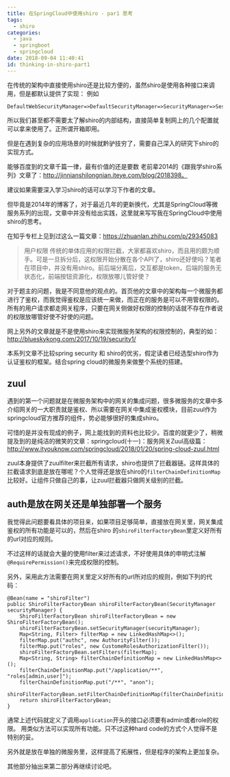 ```yaml
---
title: 在SpringCloud中使用shiro - par1 思考
tags:
  - shiro
categories:
  - java
  - springboot
  - springcloud
date: 2018-09-04 11:40:41
id: thinking-in-shiro-part1
---
```



在传统的架构中直接使用shiro还是比较方便的，虽然shiro是使用各种接口来调用，但是都默认提供了实现：
例如
```
DefaultWebSecurityManager=>DefaultSecurityManager=>SecurityManager=>SessionManager
```
所以我们甚至都不需要太了解shiro的内部结构，直接简单复制网上的几个配置就可以拿来使用了。正所谓开箱即用。

但是在遇到复杂的应用场景的时候就黔驴技穷了，需要自己深入的研究下shiro的实现方式。

能够百度到的文章千篇一律，最有价值的还是要数 老前辈2014的《跟我学shiro系列》文章了：http://jinnianshilongnian.iteye.com/blog/2018398。


建议如果需要深入学习shiro的话可以学习下作者的文章。

但毕竟是2014年的博客了，对于最近几年的更新换代，尤其是SpringCloud等微服务系列的出现，文章中并没有给出实践，这里就来写写我在SpringCloud中使用shiro的思考。

<!-- more -->

在知乎专栏上见到过这么一篇文章：https://zhuanlan.zhihu.com/p/29345083

>用户权限
>传统的单体应用的权限拦截，大家都喜欢shiro，而且用的颇为顺手。可是一旦拆分后，这权限开始分散在各个API了，shiro还好使吗？笔者在项目中，并没有用shiro。前后端分离后，交互都是token，后端的服务无状态化，前端按钮资源化，权限放哪儿管好使？

对于题主的问题，我是不同意他的观点的。首页他的文章中的架构每一个微服务都进行了鉴权，而我觉得鉴权是应该统一来做，而正在的服务是可以不用管权限的。所有的用户请求都走网关程序，只要在网关侧做好权限的控制的话就不存在作者说的权限放哪管好使不好使的问题。

网上另外的文章就是不是使用shiro来实现微服务架构的权限控制的，典型的如：
http://blueskykong.com/2017/10/19/security1/


本系列文章不比较spring security 和 shiro的优劣，假定读者已经选型shiro作为认证鉴权的框架。结合spring cloud的微服务来做整个系统的搭建。

## zuul
遇到的第一个问题就是在微服务架构中的网关的集成问题，很多微服务的文章中多介绍网关的一大职责就是鉴权、所以需要在网关中集成鉴权模块，目前zuul作为springcloud官方推荐的组件，势必能够很好的集成shiro。

可惜的是并没有现成的例子，网上能找到的资料也比较少。百度的就更少了，稍微提及到的是纯洁的微笑的文章：springcloud(十一)：服务网关Zuul高级篇：http://www.ityouknow.com/springcloud/2018/01/20/spring-cloud-zuul.html

zuul本身提供了zuulfilter来拦截所有请求，shiro也提供了拦截器链。这样具体的拦截请求到底是放在哪呢？个人觉得还是放在shiro的`filterChainDefinitionMap`比较好。让组件只做自己的事，让zuul拦截器只做网关级别的拦截。

## auth是放在网关还是单独部署一个服务
我觉得此问题要看具体的项目来，如果项目足够简单，直接放在网关里，网关集成鉴权的所有功能是可以的，然后在shiro 的`shiroFilterFactoryBean`里定义好所有的url对应的规则。

不过这样的话就会大量的使用filter来过滤请求，不好使用具体的申明式注解`@RequirePermission()`来完成权限的控制。

另外，采用此方法需要在网关里定义好所有的url所对应的规则，例如下列的代码：
```
@Bean(name = "shiroFilter")
public ShiroFilterFactoryBean shiroFilterFactoryBean(SecurityManager securityManager) {
    ShiroFilterFactoryBean shiroFilterFactoryBean = new ShiroFilterFactoryBean();
    shiroFilterFactoryBean.setSecurityManager(securityManager);
    Map<String, Filter> filterMap = new LinkedHashMap<>();
    filterMap.put("authc", new AuthorityFilter());
    filterMap.put("roles", new CustomeRolesAuthorizationFilter());
    shiroFilterFactoryBean.setFilters(filterMap);
    Map<String, String> filterChainDefinitionMap = new LinkedHashMap<>();
    filterChainDefinitionMap.put("/application/**", "roles[admin,user]");
    filterChainDefinitionMap.put("/**", "anon");
    shiroFilterFactoryBean.setFilterChainDefinitionMap(filterChainDefinitionMap);
    return shiroFilterFactoryBean;
}
```
通常上述代码就定义了调用`application`开头的接口必须要有admin或者role的权限。
用类似方法可以实现所有功能。只不过这种hard code的方式个人觉得不是特别的妥。


另外就是放在单独的微服务里，这样提高了拓展性，但是程序的架构上更加复杂。


其他部分抽出来第二部分再继续讨论吧。